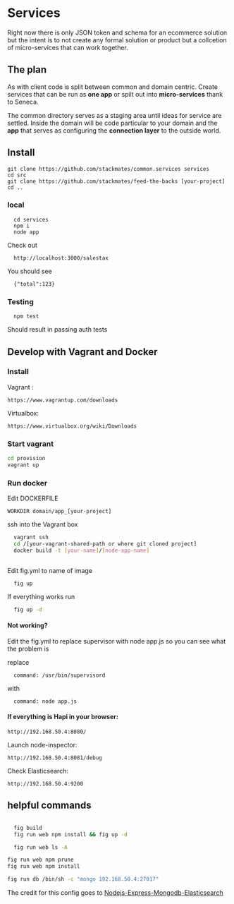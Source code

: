 
# Services

Right now there is only JSON token and schema for an ecommerce solution but the intent is to not create any formal solution or product but a collcetion of micro-services that can work together.

## The plan

As with client code is split between common and domain centric. Create services that can be run as **one app** or spilt out into **micro-services** thank to Seneca.

The common directory serves as a staging area until ideas for service are settled. Inside the domain will be code particular to your domain and the **app** that serves as configuring the **connection layer** to the outside world.


## Install

```
git clone https://github.com/stackmates/common.services services
cd src
git clone https://github.com/stackmates/feed-the-backs [your-project]
cd ..
```

### local

```
  cd services
  npm i
  node app
```

Check out

```
  http://localhost:3000/salestax  
```

You should see

```
  {"total":123}
```


### Testing
```
  npm test
```

Should result in passing auth tests


## Develop with Vagrant and Docker

### Install 

Vagrant :
```
https://www.vagrantup.com/downloads
```

Virtualbox:
```
https://www.virtualbox.org/wiki/Downloads
```


### Start vagrant

```bash
cd provision
vagrant up
```

### Run docker

Edit  DOCKERFILE 

```
WORKDIR domain/app_[your-project]
```

ssh into the Vagrant box
```bash
  vagrant ssh
  cd /[your-vagrant-shared-path or where git cloned project]
  docker build -t [your-name]/[node-app-name] 
  
```

Edit fig.yml to name of image

```
  fig up
```


If everything works run

```bash
  fig up -d
```

#### Not working?

Edit the fig.yml to replace supervisor with node app.js so you can see what the problem is 

replace
```
  command: /usr/bin/supervisord
```

with
```
  command: node app.js
```


#### If everything is Hapi in your browser:

```
http://192.168.50.4:8080/
```

Launch node-inspector:
```
http://192.168.50.4:8081/debug
```

Check Elasticsearch:
```
http://192.168.50.4:9200
```

## helpful commands

```bash

  fig build
  fig run web npm install && fig up -d  

  fig run web ls -A
```


```bash
fig run web npm prune
fig run web npm install

fig run db /bin/sh -c "mongo 192.168.50.4:27017"

```

The credit for this config goes to [Nodejs-Express-Mongodb-Elasticsearch](https://github.com/kristofsajdak/vagrant-fig-nodejs-mongodb-elasticsearch)

